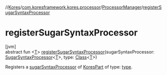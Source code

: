 //[Kores](../../../index.md)/[com.koresframework.kores.processor](../index.md)/[ProcessorManager](index.md)/[registerSugarSyntaxProcessor](register-sugar-syntax-processor.md)

# registerSugarSyntaxProcessor

[jvm]\
abstract fun <[T](register-sugar-syntax-processor.md)> [registerSugarSyntaxProcessor](register-sugar-syntax-processor.md)(sugarSyntaxProcessor: [SugarSyntaxProcessor](../../com.koresframework.kores.sugar/-sugar-syntax-processor/index.md)<[T](register-sugar-syntax-processor.md)>, type: [Class](https://docs.oracle.com/javase/8/docs/api/java/lang/Class.html)<[T](register-sugar-syntax-processor.md)>)

Registers a [sugarSyntaxProcessor](register-sugar-syntax-processor.md) of [KoresPart](../../com.koresframework.kores/-kores-part/index.md) of type: [type](register-sugar-syntax-processor.md).
